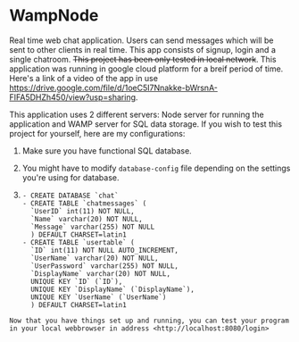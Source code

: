 # WampNode

Real time web chat application. Users can send messages which will be sent to other clients in real time. This app consists of signup, login and a single chatroom.
~~This project has been only tested in local network~~. This application was running in google cloud platform for a breif period of time. Here's a link of a video of the app in use <https://drive.google.com/file/d/1oeC5I7Nnakke-bWrsnA-FIFA5DHZh450/view?usp=sharing>.

This application uses 2 different servers: Node server for running the application and WAMP server for SQL data storage.
If you wish to test this project for yourself, here are my configurations:

1. Make sure you have functional SQL database.

2. You might have to modify `database-config` file depending on the settings you're using for database.

3. ```You have to set up your own sql database: here's mine:
   - CREATE DATABASE `chat`
   - CREATE TABLE `chatmessages` (
     `UserID` int(11) NOT NULL,
     `Name` varchar(20) NOT NULL,
     `Message` varchar(255) NOT NULL
     ) DEFAULT CHARSET=latin1
   - CREATE TABLE `usertable` (
     `ID` int(11) NOT NULL AUTO_INCREMENT,
     `UserName` varchar(20) NOT NULL,
     `UserPassword` varchar(255) NOT NULL,
     `DisplayName` varchar(20) NOT NULL,
     UNIQUE KEY `ID` (`ID`),
     UNIQUE KEY `DisplayName` (`DisplayName`),
     UNIQUE KEY `UserName` (`UserName`)
     ) DEFAULT CHARSET=latin1
   ```

```
Now that you have things set up and running, you can test your program in your local webbrowser in address <http://localhost:8080/login>
```
